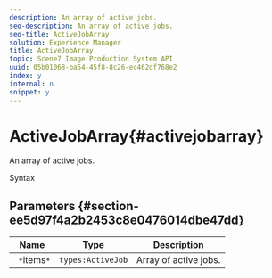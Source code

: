 ```yaml
---
description: An array of active jobs.
seo-description: An array of active jobs.
seo-title: ActiveJobArray
solution: Experience Manager
title: ActiveJobArray
topic: Scene7 Image Production System API
uuid: 05b01068-ba54-45f8-8c26-ec462df768e2
index: y
internal: n
snippet: y
---
```


# ActiveJobArray{#activejobarray}

An array of active jobs.

 Syntax 

## Parameters {#section-ee5d97f4a2b2453c8e0476014dbe47dd}

|  Name  | Type  | Description  |
|---|---|---|
|  ` *`items`*`  | `types:ActiveJob`  | Array of active jobs.  |

